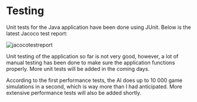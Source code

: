 # Testing

Unit tests for the Java application have been done using JUnit. Below is the latest Jacoco test report: 


![jacocotestreport](https://github.com/nakkekakke/rummy-ai/blob/master/documentation/jacocotestreport.png)

Unit testing of the application so far is not very good, however, a lot of manual testing has been done to make sure the application functions properly. More unit tests will be added in the coming days.


According to the first performance tests, the AI does up to 10 000 game simulations in a second, which is way more than I had anticipated. More extensive performance tests will also be added shortly.
